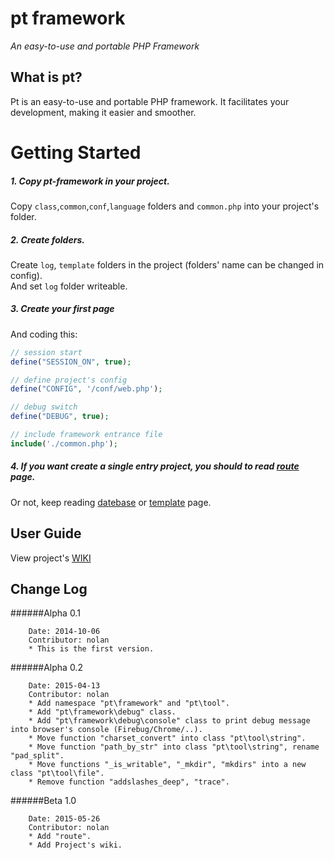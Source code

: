 pt framework
===========================
*An easy-to-use and portable PHP Framework*


What is pt?
---------------------------
Pt is an easy-to-use and portable PHP framework. It facilitates your development, making it easier and smoother.

# Getting Started

##### 1. Copy pt-framework in your project.
Copy `class`,`common`,`conf`,`language` folders and `common.php` into your project's folder.

##### 2. Create folders.
Create `log`, `template` folders in the project (folders' name can be changed in config).<br />
And set `log` folder writeable.

##### 3. Create your first page
And coding this:

```php
// session start
define("SESSION_ON", true);

// define project's config
define("CONFIG", '/conf/web.php');

// debug switch
define("DEBUG", true);

// include framework entrance file
include('./common.php');
```

##### 4. If you want create a **single** entry project, you should to read [route](https://github.com/page7/pt/wiki/Route) page. <br />
   Or not, keep reading [datebase](https://github.com/page7/pt/wiki/Datebase) or [template](https://github.com/page7/pt/wiki/Template) page.


User Guide
---------------------------
View project's [WIKI](https://github.com/page7/pt/wiki)


Change Log
---------------------------
######Alpha 0.1

		Date: 2014-10-06
		Contributor: nolan
		* This is the first version.

######Alpha 0.2

		Date: 2015-04-13
		Contributor: nolan
		* Add namespace "pt\framework" and "pt\tool".
		* Add "pt\framework\debug" class.
		* Add "pt\framework\debug\console" class to print debug message into browser's console (Firebug/Chrome/..).
		* Move function "charset_convert" into class "pt\tool\string".
		* Move function "path_by_str" into class "pt\tool\string", rename "pad_split".
		* Move functions "_is_writable", "_mkdir", "mkdirs" into a new class "pt\tool\file".
		* Remove function "addslashes_deep", "trace".

######Beta 1.0

		Date: 2015-05-26
		Contributor: nolan
		* Add "route".
		* Add Project's wiki.
